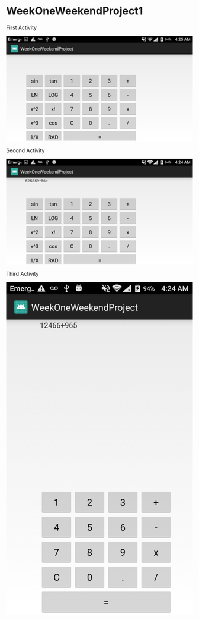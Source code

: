 # WeekOneWeekendProject1



First Activity

![](Pics/PicOne.png)


Second Activity

![](Pics/PicTwo.png)

Third Activity

![](Pics/PicThree.png)
